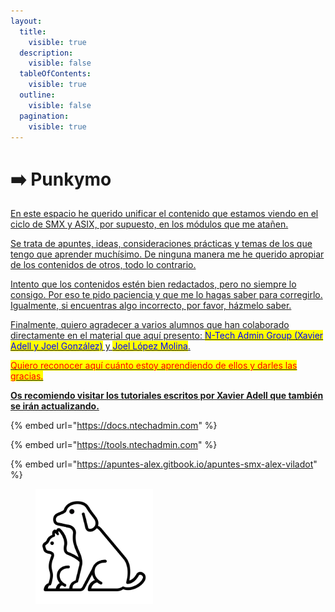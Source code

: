 ```yaml
---
layout:
  title:
    visible: true
  description:
    visible: false
  tableOfContents:
    visible: true
  outline:
    visible: false
  pagination:
    visible: true
---
```


# ➡️ Punkymo

[En este espacio he querido unificar el contenido que estamos viendo en el ciclo de SMX y ASIX, por supuesto, en los módulos que me atañen.](https://tools.ntechadmin.com)

[Se trata de apuntes, ideas, consideraciones prácticas y temas de los que tengo que aprender muchísimo. De ninguna manera me he querido apropiar de los contenidos de otros, todo lo contrario.](https://tools.ntechadmin.com)

[Intento que los contenidos estén bien redactados, pero no siempre lo consigo. Por eso te pido paciencia y que me lo hagas saber para corregirlo.  Igualmente, si encuentras algo incorrecto, por favor, házmelo saber. ](https://tools.ntechadmin.com)

[Finalmente, quiero agradecer a varios alumnos que han colaborado directamente en el material que aquí presento: <mark style="color:blue;">N-Tech Admin Group (Xavier Adell y Joel González)</mark>  y <mark style="color:blue;">Joel López Molina</mark>. ](https://tools.ntechadmin.com)

[<mark style="color:red;">Quiero reconocer aquí cuánto estoy aprendiendo de ellos y darles las gracias.</mark>](https://tools.ntechadmin.com)

[**Os recomiendo  visitar los tutoriales escritos por Xavier Adell que también se irán actualizando.**](https://tools.ntechadmin.com)

{% embed url="https://docs.ntechadmin.com" %}

{% embed url="https://tools.ntechadmin.com" %}

{% embed url="https://apuntes-alex.gitbook.io/apuntes-smx-alex-viladot" %}

<figure><img src=".gitbook/assets/punymo.webp" alt="" width="188"><figcaption></figcaption></figure>
